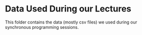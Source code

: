 # Data Used During our Lectures

This folder contains the data (mostly csv files) we used during our synchronous programming sessions.
